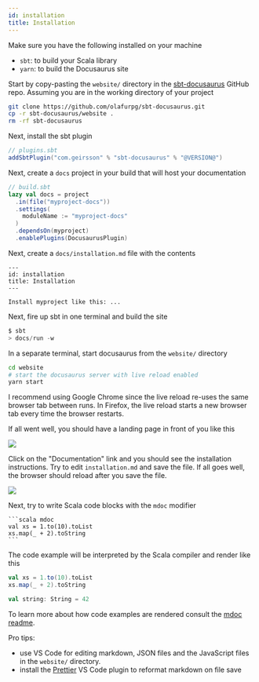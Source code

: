 ```yaml
---
id: installation
title: Installation
---
```


Make sure you have the following installed on your machine

- `sbt`: to build your Scala library
- `yarn`: to build the Docusaurus site

Start by copy-pasting the `website/` directory in the
[sbt-docusaurus](https://github.com/olafurpg/sbt-docusaurus) GitHub repo.
Assuming you are in the working directory of your project

```sh
git clone https://github.com/olafurpg/sbt-docusaurus.git
cp -r sbt-docusaurus/website .
rm -rf sbt-docusaurus
```

Next, install the sbt plugin

```scala
// plugins.sbt
addSbtPlugin("com.geirsson" % "sbt-docusaurus" % "@VERSION@")
```

Next, create a `docs` project in your build that will host your documentation

```scala
// build.sbt
lazy val docs = project
  .in(file("myproject-docs"))
  .settings(
    moduleName := "myproject-docs"
  )
  .dependsOn(myproject)
  .enablePlugins(DocusaurusPlugin)
```

Next, create a `docs/installation.md` file with the contents

```
---
id: installation
title: Installation
---

Install myproject like this: ...
```

Next, fire up sbt in one terminal and build the site

```scala
$ sbt
> docs/run -w
```

In a separate terminal, start docusaurus from the `website/` directory

```sh
cd website
# start the docusaurus server with live reload enabled
yarn start
```

I recommend using Google Chrome since the live reload re-uses the same browser
tab between runs. In Firefox, the live reload starts a new browser tab every
time the browser restarts.

If all went well, you should have a landing page in front of you like this

![](assets/landing-page.png)

Click on the "Documentation" link and you should see the installation
instructions. Try to edit `installation.md` and save the file. If all goes well,
the browser should reload after you save the file.

![](assets/docusaurus-live.gif)

Next, try to write Scala code blocks with the `mdoc` modifier

````
```scala mdoc
val xs = 1.to(10).toList
xs.map(_ + 2).toString
```
````

The code example will be interpreted by the Scala compiler and render like this

```scala mdoc
val xs = 1.to(10).toList
xs.map(_ + 2).toString
```

```scala mdoc:fail
val string: String = 42
```

To learn more about how code examples are rendered consult the
[mdoc readme](https://github.com/olafurpg/mdoc).

Pro tips:

- use VS Code for editing markdown, JSON files and the JavaScript files in the
  `website/` directory.
- install the [Prettier](https://prettier.io/) VS Code plugin to reformat
  markdown on file save

